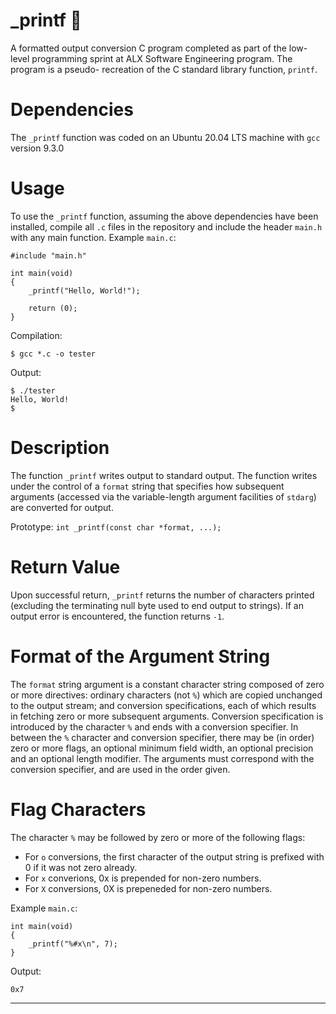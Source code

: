 # _printf :memo:

A formatted output conversion C program completed as part of the low-level programming sprint at ALX Software Engineering program. The program is a pseudo- recreation of the C standard library function, `printf`.

# Dependencies

The `_printf` function was coded on an Ubuntu 20.04 LTS machine with `gcc` version 9.3.0

# Usage

To use the `_printf` function, assuming the above dependencies have been installed, compile all `.c` files in the repository and include the header `main.h` with any main function.
Example `main.c`:
```
#include "main.h"

int main(void)
{
    _printf("Hello, World!");

    return (0);
}
```

Compilation:

```
$ gcc *.c -o tester
```
Output:

```
$ ./tester
Hello, World!
$
```

# Description

The function `_printf` writes output to standard output. The function writes under the control of a `format` string that specifies how subsequent arguments (accessed via the variable-length argument facilities of `stdarg`) are converted for output.

Prototype: `int _printf(const char *format, ...);`

# Return Value

Upon successful return, `_printf` returns the number of characters printed (excluding the terminating null byte used to end output to strings). If an output error is encountered, the function returns `-1`.

# Format of the Argument String

The `format` string argument is a constant character string composed of zero or more directives: ordinary characters (not `%`) which are copied unchanged to the output stream; and conversion specifications, each of which results in fetching zero or more subsequent arguments. Conversion specification is introduced by the character `%` and ends with a conversion specifier. In between the `%` character and conversion specifier, there may be (in order) zero or more flags, an optional minimum field width, an optional precision and an optional length modifier. The arguments must correspond with the conversion specifier, and are used in the order given.

# Flag Characters

The character `%` may be followed by zero or more of the following flags:

- For `o` conversions, the first character of the output string is prefixed with 0 if it was not zero already.
- For `x` converions, 0x is prepended for non-zero numbers.
- For `X` conversions, 0X is prepeneded for non-zero numbers.

Example `main.c`:

```
int main(void)
{
    _printf("%#x\n", 7);
}
```

Output:
```
0x7
```
***
